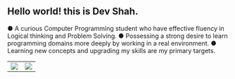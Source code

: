 ## Hello world! this is Dev Shah. 

● A curious Computer Programming student who have effective fluency in Logical thinking and Problem Solving.
● Possessing a strong desire to learn programming domains more deeply by working in a real environment.
● Learning new concepts and upgrading my skills are my primary targets.

<table>

<tr>

  <td> <img src="https://github-readme-stats.vercel.app/api?username=busycaesar" /> </td>
  <td> <img src="https://github-readme-stats.vercel.app/api/top-langs/?username=busycaesar" /> </td>
  
</tr>

</table>

<!---
busycaesar/busycaesar is a ✨ special ✨ repository because its `README.md` (this file) appears on your GitHub profile.
You can click the Preview link to take a look at your changes.
--->
